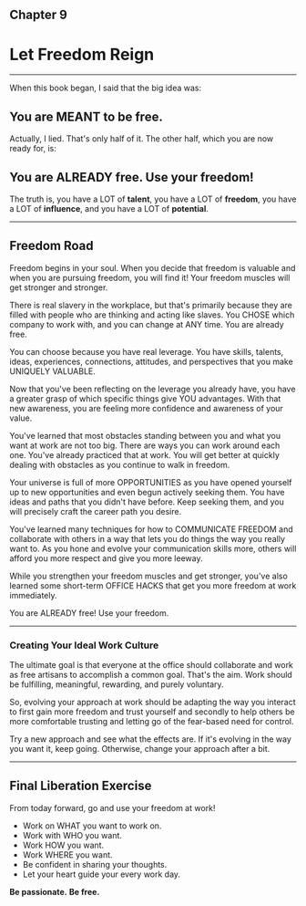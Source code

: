 
## Chapter 9
# Let Freedom Reign

----

When this book began, I said that the big idea was:

## You are MEANT to be free.

Actually, I lied. That's only half of it. The other half, which you are now ready for, is:

## You are ALREADY free. Use your freedom!

The truth is, you have a LOT of **talent**, you have a LOT of **freedom**, you have a LOT of **influence**, and you have a LOT of **potential**. 

----

## Freedom Road

Freedom begins in your soul. When you decide that freedom is valuable and when you are pursuing freedom, you will find it! Your freedom muscles will get stronger and stronger.

There is real slavery in the workplace, but that's primarily because they are filled with people who are thinking and acting like slaves. You CHOSE which company to work with, and you can change at ANY time. You are already free.

You can choose because you have real leverage. You have skills, talents, ideas, experiences, connections, attitudes, and perspectives that you make UNIQUELY VALUABLE. 

Now that you've been reflecting on the leverage you already have, you have a greater grasp of which specific things give YOU advantages. With that new awareness, you are feeling more confidence and awareness of your value.

You've learned that most obstacles standing between you and what you want at work are not too big. There are ways you can work around each one. You've already practiced that at work. You will get better at quickly dealing with obstacles as you continue to walk in freedom.

Your universe is full of more OPPORTUNITIES as you have opened yourself up to new opportunities and even begun actively seeking them. You have ideas and paths that you didn't have before. Keep seeking them, and you will precisely craft the career path you desire.

You've learned many techniques for how to COMMUNICATE FREEDOM and collaborate with others in a way that lets you do things the way you really want to. As you hone and evolve your communication skills more, others will afford you more respect and give you more leeway.

While you strengthen your freedom muscles and get stronger, you've also learned some short-term OFFICE HACKS that get you more freedom at work immediately. 

You are ALREADY free! Use your freedom.

----

### Creating Your Ideal Work Culture

The ultimate goal is that everyone at the office should collaborate and work as free artisans to accomplish a common goal. That's the aim. Work should be fulfilling, meaningful, rewarding, and purely voluntary. 

So, evolving your approach at work should be adapting the way you interact to first gain more freedom and trust yourself and secondly to help others be more comfortable trusting and letting go of the fear-based need for control.

Try a new approach and see what the effects are. If it's evolving in the way you want it, keep going. Otherwise, change your approach after a bit. 

----

## Final Liberation Exercise

From today forward, go and use your freedom at work!

* Work on WHAT you want to work on.
* Work with WHO you want.
* Work HOW you want.
* Work WHERE you want.
* Be confident in sharing your thoughts.
* Let your heart guide your every work day.

**Be passionate.**
**Be free.**
